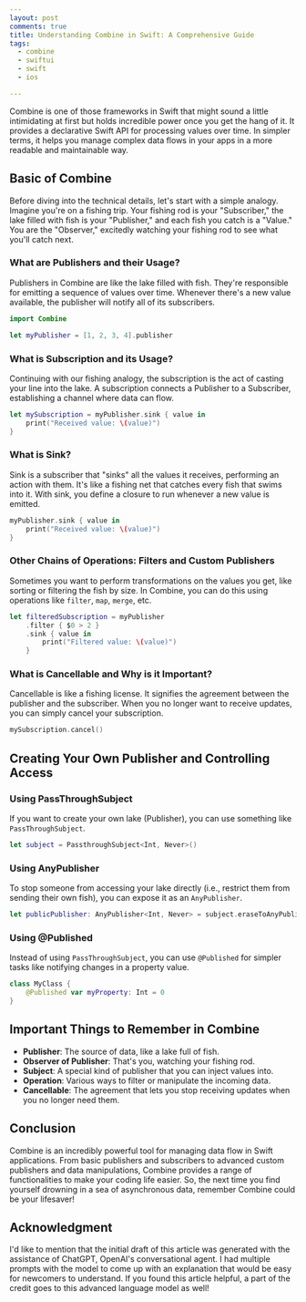 ```yaml
---
layout: post
comments: true
title: Understanding Combine in Swift: A Comprehensive Guide
tags:
  - combine
  - swiftui
  - swift
  - ios

---
```


Combine is one of those frameworks in Swift that might sound a little intimidating at first but holds incredible power once you get the hang of it. It provides a declarative Swift API for processing values over time. In simpler terms, it helps you manage complex data flows in your apps in a more readable and maintainable way.

## Basic of Combine

Before diving into the technical details, let's start with a simple analogy. Imagine you're on a fishing trip. Your fishing rod is your "Subscriber," the lake filled with fish is your "Publisher," and each fish you catch is a "Value." You are the "Observer," excitedly watching your fishing rod to see what you'll catch next.

### What are Publishers and their Usage?

Publishers in Combine are like the lake filled with fish. They're responsible for emitting a sequence of values over time. Whenever there's a new value available, the publisher will notify all of its subscribers.

```swift
import Combine

let myPublisher = [1, 2, 3, 4].publisher
```

### What is Subscription and its Usage?

Continuing with our fishing analogy, the subscription is the act of casting your line into the lake. A subscription connects a Publisher to a Subscriber, establishing a channel where data can flow.

```swift
let mySubscription = myPublisher.sink { value in
    print("Received value: \(value)")
}
```

### What is Sink?

Sink is a subscriber that "sinks" all the values it receives, performing an action with them. It's like a fishing net that catches every fish that swims into it. With sink, you define a closure to run whenever a new value is emitted.

```swift
myPublisher.sink { value in
    print("Received value: \(value)")
}
```

### Other Chains of Operations: Filters and Custom Publishers

Sometimes you want to perform transformations on the values you get, like sorting or filtering the fish by size. In Combine, you can do this using operations like `filter`, `map`, `merge`, etc.

```swift
let filteredSubscription = myPublisher
    .filter { $0 > 2 }
    .sink { value in
        print("Filtered value: \(value)")
    }
```

### What is Cancellable and Why is it Important?

Cancellable is like a fishing license. It signifies the agreement between the publisher and the subscriber. When you no longer want to receive updates, you can simply cancel your subscription.

```swift
mySubscription.cancel()
```

## Creating Your Own Publisher and Controlling Access

### Using PassThroughSubject

If you want to create your own lake (Publisher), you can use something like `PassThroughSubject`.

```swift
let subject = PassthroughSubject<Int, Never>()
```

### Using AnyPublisher

To stop someone from accessing your lake directly (i.e., restrict them from sending their own fish), you can expose it as an `AnyPublisher`.

```swift
let publicPublisher: AnyPublisher<Int, Never> = subject.eraseToAnyPublisher()
```

### Using @Published

Instead of using `PassThroughSubject`, you can use `@Published` for simpler tasks like notifying changes in a property value.

```swift
class MyClass {
    @Published var myProperty: Int = 0
}
```

## Important Things to Remember in Combine

- **Publisher**: The source of data, like a lake full of fish.
- **Observer of Publisher**: That's you, watching your fishing rod.
- **Subject**: A special kind of publisher that you can inject values into.
- **Operation**: Various ways to filter or manipulate the incoming data.
- **Cancellable**: The agreement that lets you stop receiving updates when you no longer need them.

## Conclusion

Combine is an incredibly powerful tool for managing data flow in Swift applications. From basic publishers and subscribers to advanced custom publishers and data manipulations, Combine provides a range of functionalities to make your coding life easier. So, the next time you find yourself drowning in a sea of asynchronous data, remember Combine could be your lifesaver!

## Acknowledgment

I'd like to mention that the initial draft of this article was generated with the assistance of ChatGPT, OpenAI's conversational agent. I had multiple prompts with the model to come up with an explanation that would be easy for newcomers to understand. If you found this article helpful, a part of the credit goes to this advanced language model as well!


